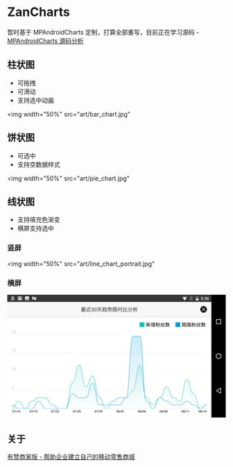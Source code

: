 ZanCharts
===

暂时基于 MPAndroidCharts 定制，打算全部重写，目前正在学习源码 - [MPAndroidCharts 源码分析](https://github.com/LyndonChin/wo/tree/master/mpandroicharts)

柱状图
---

* 可拖拽
* 可滑动
* 支持选中动画

<img width="50%" src="art/bar_chart.jpg"</img>

## 饼状图
* 可选中
* 支持空数据样式

<img width="50%" src="art/pie_chart.jpg"</img>

线状图
---

* 支持填充色渐变
* 横屏支持选中

### 竖屏 
<img width="50%" src="art/line_chart_portrait.jpg"</img>

### 横屏
![](art/line_chart_landscape.jpg)



关于
---

[有赞商家版 - 帮助企业建立自己的移动零售商城](https://www.youzan.com/)
